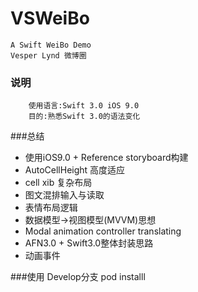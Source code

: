 # VSWeiBo
    A Swift WeiBo Demo
    Vesper Lynd 微博圈

### 说明
        使用语言:Swift 3.0 iOS 9.0
        目的:熟悉Swift 3.0的语法变化

###总结
- 使用iOS9.0 +  Reference storyboard构建
- AutoCellHeight 高度适应
- cell xib 复杂布局
- 图文混排输入与读取
- 表情布局逻辑
- 数据模型->视图模型(MVVM)思想
- Modal animation controller translating
- AFN3.0 + Swift3.0整体封装思路
- 动画事件

###使用
        Develop分支
        pod installl
